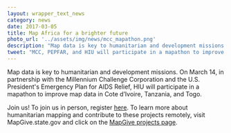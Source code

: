 ```yaml
---
layout: wrapper_text_news
category: news
date: 2017-03-05
title: Map Africa for a brighter future
photo_url: '../assets/img/news/mcc_mapathon.png'
description: "Map data is key to humanitarian and development missions. On March 14, in partnership with the Millennium Challenge Corporation and the U.S. President's Emergency Plan for AIDS Relief, HIU will participate in a mapathon to improve map data in Cote d’Ivoire, Tanzania, and Togo."
tweet: "MCC, PEPFAR, and HIU will participate in a mapathon to improve map data in Cote d’Ivoire, Tanzania, and Togo"
---
```


Map data is key to humanitarian and development missions. On March 14, in partnership with the Millennium Challenge Corporation and the U.S. President's Emergency Plan for AIDS Relief, HIU will participate in a mapathon to improve map data in Cote d’Ivoire, Tanzania, and Togo.
 
Join us! To join us in person, register [here](http://us15.campaign-archive1.com/?u=fd6722328a1d3f802a6298965&id=a6bb453dc5&e=15de2429db). To learn more about humanitarian mapping and contribute to these projects remotely, visit MapGive.state.gov and click on the [MapGive projects page](https://mapgive.state.gov/projects/).

